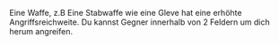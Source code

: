 Eine Waffe, z.B Eine Stabwaffe wie eine Gleve hat eine erhöhte Angriffsreichweite. Du kannst Gegner innerhalb von 2 Feldern um dich herum angreifen. 